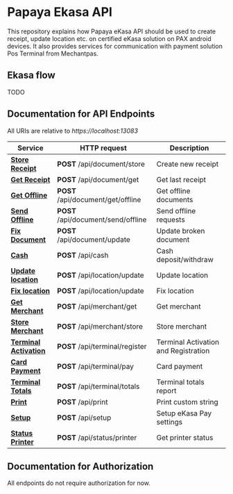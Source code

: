 # Papaya Ekasa API
This repository explains how Papaya eKasa API should be used to create receipt, update location etc. on certified eKasa solution on PAX android devices. It also provides services for communication with payment solution Pos Terminal from Mechantpas.

## Ekasa flow
TODO

## Documentation for API Endpoints

All URIs are relative to *https://localhost:13083*

Service | HTTP request | Description
------------- | ------------- | -------------
[**Store Receipt**](docs/DocumentApiStore.md#StoreDocument) | **POST** /api/document/store | Create new receipt
[**Get Receipt**](docs/DocumentApiGet.md#GetDocument) | **POST** /api/document/get | Get last receipt
[**Get Offline**](docs/DocumentApiGetOffline.md#GetOffline) | **POST** /api/document/get/offline | Get offline documents
[**Send Offline**](docs/DocumentApiSendOffline.md#SendOffline) | **POST** /api/document/send/offline | Send offline requests
[**Fix Document**](docs/DocumentApiFix.md#FixDocument) | **POST** /api/document/update | Update broken document
[**Cash**](docs/CashApi.md#CashRequest) | **POST** /api/cash | Cash deposit/withdraw
[**Update location**](docs/LocationApiUpdate.md#UpdateLocation) | **POST** /api/location/update | Update location
[**Fix location**](docs/LocationApiFix.md#FixLocation) | **POST** /api/location/update | Fix location
[**Get Merchant**](docs/MerchantApiGet.md#GetMerchant) | **POST** /api/merchant/get | Get merchant
[**Store Merchant**](docs/MerchantApiStore.md#StoreMerchant) | **POST** /api/merchant/store | Store merchant
[**Terminal Activation**](docs/TerminalActivationApi.md#Activation) | **POST** /api/terminal/register | Terminal Activation and Registration
[**Card Payment**](docs/TerminalCardPaymentApi.md#CardPayment) | **POST** /api/terminal/pay | Card payment
[**Terminal Totals**](docs/TerminalTotalsApi.md#Totals) | **POST** /api/terminal/totals | Terminal totals report
[**Print**](docs/CustomPrintApi.md#Print) | **POST** /api/print | Print custom string
[**Setup**](docs/SetupApi.md#Setup) | **POST** /api/setup | Setup eKasa Pay settings
[**Status Printer**](docs/StatusApi.md#Printer) | **POST** /api/status/printer | Get printer status


## Documentation for Authorization

 All endpoints do not require authorization for now.

